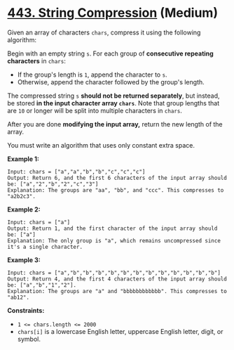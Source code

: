 # [443. String Compression][link] (Medium)

[link]: https://leetcode.com/problems/string-compression/

Given an array of characters `chars`, compress it using the following algorithm:

Begin with an empty string `s`. For each group of **consecutive repeating characters** in `chars`:

- If the group's length is `1`, append the character to `s`.
- Otherwise, append the character followed by the group's length.

The compressed string `s` **should not be returned separately**, but instead, be stored **in the
input character array `chars`**. Note that group lengths that are `10` or longer will be split into
multiple characters in `chars`.

After you are done **modifying the input array,** return the new length of the array.

You must write an algorithm that uses only constant extra space.

**Example 1:**

```
Input: chars = ["a","a","b","b","c","c","c"]
Output: Return 6, and the first 6 characters of the input array should be: ["a","2","b","2","c","3"]
Explanation: The groups are "aa", "bb", and "ccc". This compresses to "a2b2c3".
```

**Example 2:**

```
Input: chars = ["a"]
Output: Return 1, and the first character of the input array should be: ["a"]
Explanation: The only group is "a", which remains uncompressed since it's a single character.
```

**Example 3:**

```
Input: chars = ["a","b","b","b","b","b","b","b","b","b","b","b","b"]
Output: Return 4, and the first 4 characters of the input array should be: ["a","b","1","2"].
Explanation: The groups are "a" and "bbbbbbbbbbbb". This compresses to "ab12".
```

**Constraints:**

- `1 <= chars.length <= 2000`
- `chars[i]` is a lowercase English letter, uppercase English letter, digit, or symbol.
